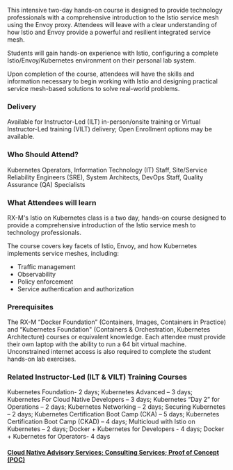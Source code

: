 <!-- Istio and Envoy Service Mesh Foundation -->

This intensive two-day hands-on course is designed to provide technology professionals with a comprehensive introduction to the Istio service mesh using the Envoy proxy. Attendees will leave with a clear understanding of how Istio and Envoy provide a powerful and resilient integrated service mesh.

Students will gain hands-on experience with Istio, configuring a complete Istio/Envoy/Kubernetes environment on their personal lab system.

Upon completion of the course, attendees will have the skills and information necessary to begin working with Istio and designing practical service mesh-based solutions to solve real-world problems.


### Delivery

Available for Instructor-Led (ILT) in-person/onsite training or Virtual Instructor-Led training (VILT) delivery; Open Enrollment options may be available.


### Who Should Attend?

Kubernetes Operators, Information Technology (IT) Staff, Site/Service Reliability Engineers (SRE), System Architects, DevOps Staff, Quality Assurance (QA) Specialists


### What Attendees will learn

RX-M's Istio on Kubernetes class is a two day, hands-on course designed to provide a comprehensive introduction of the Istio service mesh to technology professionals.

The course covers key facets of Istio, Envoy, and how Kubernetes implements service meshes, including:

- Traffic management
- Observability
- Policy enforcement
- Service authentication and authorization


### Prerequisites

The RX-M “Docker Foundation” (Containers, Images, Containers in Practice)  and “Kubernetes Foundation" (Containers & Orchestration, Kubernetes Architecture) courses or equivalent knowledge. Each attendee must provide their own laptop with the ability to run a 64 bit virtual machine. Unconstrained internet access is also required to complete the student hands-on lab exercises.


### Related  Instructor-Led (ILT & VILT) Training Courses

Kubernetes Foundation- 2 days; Kubernetes Advanced – 3 days; Kubernetes For Cloud Native Developers – 3 days; Kubernetes “Day 2” for Operations – 2 days; Kubernetes Networking – 2 days; Securing Kubernetes – 2 days; Kubernetes Certification Boot Camp (CKA) – 5 days; Kubernetes Certification Boot Camp (CKAD) – 4 days; Multicloud with Istio on Kubernetes – 2 days; Docker + Kubernetes for Developers - 4 days;  Docker + Kubernetes for Operators- 4 days


#### [Cloud Native Advisory Services; Consulting Services; Proof of Concept (POC)](https://rx-m.com/cloud-native-consulting/)
